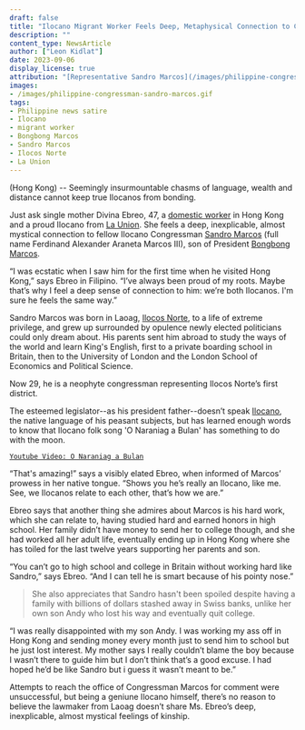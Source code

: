 ```yaml
---
draft: false
title: "Ilocano Migrant Worker Feels Deep, Metaphysical Connection to Congressman Sandro Marcos"
description: ""
content_type: NewsArticle
author: ["Leon Kidlat"]
date: 2023-09-06
display_license: true
attribution: "[Representative Sandro Marcos](/images/philippine-congressman-sandro-marcos.gif) photo from [Wikimedia](https://commons.wikimedia.org/wiki/File:Rep._Ferdinand_Alexander_Marcos_(19th_Congress).jpg) (Public Domain)."
images:
- /images/philippine-congressman-sandro-marcos.gif
tags:
- Philippine news satire
- Ilocano
- migrant worker
- Bongbong Marcos
- Sandro Marcos
- Ilocos Norte
- La Union
---
```

(Hong Kong) -- Seemingly insurmountable chasms of language, wealth and distance cannot keep true Ilocanos from bonding.

Just ask single mother Divina Ebreo, 47, a [domestic worker](/tags/migrant-worker/) in Hong Kong and a proud Ilocano from [La Union](/tags/la-union/). She feels a deep, inexplicable, almost mystical connection to fellow Ilocano Congressman [Sandro Marcos](/tags/sandro-marcos/) (full name Ferdinand Alexander Araneta Marcos III), son of President [Bongbong Marcos](/tags/bongbong-marcos/).

“I was ecstatic when I saw him for the first time when he visited Hong Kong,” says Ebreo in Filipino. “I’ve always been proud of my roots. Maybe that’s why I feel a deep sense of connection to him: we’re both Ilocanos. I'm sure he feels the same way.”

Sandro Marcos was born in Laoag, [Ilocos Norte](/tags/ilocos-norte), to a life of extreme privilege, and grew up surrounded by opulence newly elected politicians could only dream about. His parents sent him abroad to study the ways of the world and learn King's English, first to a private boarding school in Britain, then to the University of London and the London School of Economics and Political Science.

Now 29, he is a neophyte congressman representing Ilocos Norte’s first district.

The esteemed legislator--as his president father--doesn’t speak [Ilocano](/tags/ilocano/), the native language of his peasant subjects, but has learned enough words to know that Ilocano folk song 'O Naraniag a Bulan' has something to do with the moon.

[`Youtube Video: O Naraniag a Bulan`](https://www.youtube.com/watch?v=6Bv3J5xkFrE)

“That's amazing!” says a visibly elated Ebreo, when informed of Marcos’ prowess in her native tongue. “Shows you he’s really an Ilocano, like me. See, we Ilocanos relate to each other, that’s how we are.”

Ebreo says that another thing she admires about Marcos is his hard work, which she can relate to, having studied hard and earned honors in high school. Her family didn’t have money to send her to college though, and she had worked all her adult life, eventually ending up in Hong Kong where she has toiled for the last twelve years supporting her parents and son.

“You can’t go to high school and college in Britain without working hard like Sandro,” says Ebreo. “And I can tell he is smart because of his pointy nose.”

>She also appreciates that Sandro hasn't been spoiled despite having a family with billions of dollars stashed away in Swiss banks, unlike her own son Andy who lost his way and eventually quit college.

“I was really disappointed with my son Andy. I was working my ass off in Hong Kong and sending money every month just to send him to school but he just lost interest. My mother says I really couldn’t blame the boy because I wasn’t there to guide him but I don’t think that’s a good excuse. I had hoped he’d be like Sandro but i guess it wasn’t meant to be.”

Attempts to reach the office of Congressman Marcos for comment were unsuccessful, but being a geniune Ilocano himself, there’s no reason to believe the lawmaker from Laoag doesn’t share Ms. Ebreo’s deep, inexplicable, almost mystical feelings of kinship.